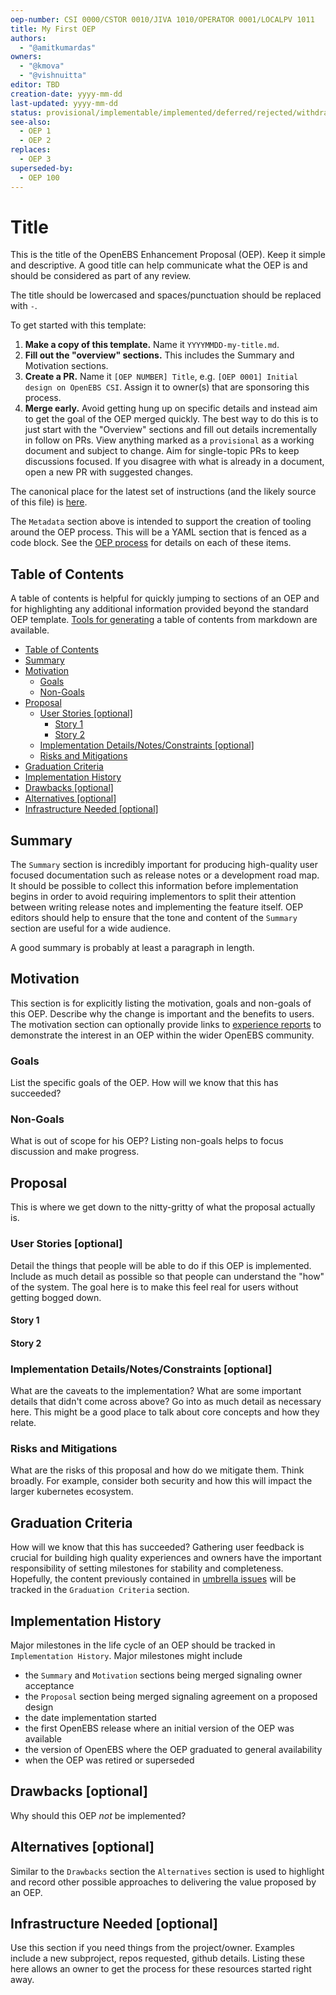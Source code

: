 ```yaml
---
oep-number: CSI 0000/CSTOR 0010/JIVA 1010/OPERATOR 0001/LOCALPV 1011
title: My First OEP
authors:
  - "@amitkumardas"
owners:
  - "@kmova"
  - "@vishnuitta"
editor: TBD
creation-date: yyyy-mm-dd
last-updated: yyyy-mm-dd
status: provisional/implementable/implemented/deferred/rejected/withdrawn/replaced
see-also:
  - OEP 1
  - OEP 2
replaces:
  - OEP 3
superseded-by:
  - OEP 100
---
```


# Title

This is the title of the OpenEBS Enhancement Proposal (OEP).
Keep it simple and descriptive.
A good title can help communicate what the OEP is and should be considered as part of any review.

The title should be lowercased and spaces/punctuation should be replaced with `-`.

To get started with this template:
1. **Make a copy of this template.**
  Name it `YYYYMMDD-my-title.md`.
1. **Fill out the "overview" sections.**
  This includes the Summary and Motivation sections.
1. **Create a PR.**
  Name it `[OEP NUMBER] Title`, e.g. `[OEP 0001] Initial design on OpenEBS CSI`.
  Assign it to owner(s) that are sponsoring this process.
1. **Merge early.**
  Avoid getting hung up on specific details and instead aim to get the goal of the OEP merged quickly.
  The best way to do this is to just start with the "Overview" sections and fill out details incrementally in follow on PRs.
  View anything marked as a `provisional` as a working document and subject to change.
  Aim for single-topic PRs to keep discussions focused.
  If you disagree with what is already in a document, open a new PR with suggested changes.

The canonical place for the latest set of instructions (and the likely source of this file) is [here](https://github.com/openebs/openebs/blob/master/contribute/process/oep-template.md).

The `Metadata` section above is intended to support the creation of tooling around the OEP process.
This will be a YAML section that is fenced as a code block.
See the [OEP process](https://github.com/openebs/openebs/blob/master/contribute/process/oep-process.md) for details on each of these items.

## Table of Contents

A table of contents is helpful for quickly jumping to sections of an OEP and for highlighting any additional information provided beyond the standard OEP template.
[Tools for generating][] a table of contents from markdown are available.

* [Table of Contents](#table-of-contents)
* [Summary](#summary)
* [Motivation](#motivation)
    * [Goals](#goals)
    * [Non-Goals](#non-goals)
* [Proposal](#proposal)
    * [User Stories [optional]](#user-stories-optional)
      * [Story 1](#story-1)
      * [Story 2](#story-2)
    * [Implementation Details/Notes/Constraints [optional]](#implementation-detailsnotesconstraints-optional)
    * [Risks and Mitigations](#risks-and-mitigations)
* [Graduation Criteria](#graduation-criteria)
* [Implementation History](#implementation-history)
* [Drawbacks [optional]](#drawbacks-optional)
* [Alternatives [optional]](#alternatives-optional)
* [Infrastructure Needed [optional]](#infrastructure-needed-optional)

[Tools for generating]: https://github.com/ekalinin/github-markdown-toc

## Summary

The `Summary` section is incredibly important for producing high-quality user focused documentation such as release notes or a development road map.
It should be possible to collect this information before implementation begins in order to avoid requiring implementors to split their attention between writing release notes and implementing the feature itself.
OEP editors should help to ensure that the tone and content of the `Summary` section are useful for a wide audience.

A good summary is probably at least a paragraph in length.

## Motivation

This section is for explicitly listing the motivation, goals and non-goals of this OEP.
Describe why the change is important and the benefits to users.
The motivation section can optionally provide links to [experience reports][] to demonstrate the interest in an OEP within the wider OpenEBS community.

[experience reports]: https://github.com/golang/go/wiki/ExperienceReports

### Goals

List the specific goals of the OEP.
How will we know that this has succeeded?

### Non-Goals

What is out of scope for his OEP?
Listing non-goals helps to focus discussion and make progress.

## Proposal

This is where we get down to the nitty-gritty of what the proposal actually is.

### User Stories [optional]

Detail the things that people will be able to do if this OEP is implemented.
Include as much detail as possible so that people can understand the "how" of the system.
The goal here is to make this feel real for users without getting bogged down.

#### Story 1

#### Story 2

### Implementation Details/Notes/Constraints [optional]

What are the caveats to the implementation?
What are some important details that didn't come across above?
Go into as much detail as necessary here.
This might be a good place to talk about core concepts and how they relate.

### Risks and Mitigations

What are the risks of this proposal and how do we mitigate them.
Think broadly.
For example, consider both security and how this will impact the larger kubernetes ecosystem.

## Graduation Criteria

How will we know that this has succeeded?
Gathering user feedback is crucial for building high quality experiences and owners have the important responsibility of setting milestones for stability and completeness.
Hopefully, the content previously contained in [umbrella issues][] will be tracked in the `Graduation Criteria` section.

[umbrella issues]: https://github.com/kubernetes/kubernetes/issues/42752

## Implementation History

Major milestones in the life cycle of an OEP should be tracked in `Implementation History`.
Major milestones might include

- the `Summary` and `Motivation` sections being merged signaling owner acceptance
- the `Proposal` section being merged signaling agreement on a proposed design
- the date implementation started
- the first OpenEBS release where an initial version of the OEP was available
- the version of OpenEBS where the OEP graduated to general availability
- when the OEP was retired or superseded

## Drawbacks [optional]

Why should this OEP _not_ be implemented?

## Alternatives [optional]

Similar to the `Drawbacks` section the `Alternatives` section is used to highlight and record other possible approaches to delivering the value proposed by an OEP.

## Infrastructure Needed [optional]

Use this section if you need things from the project/owner.
Examples include a new subproject, repos requested, github details.
Listing these here allows an owner to get the process for these resources started right away.
